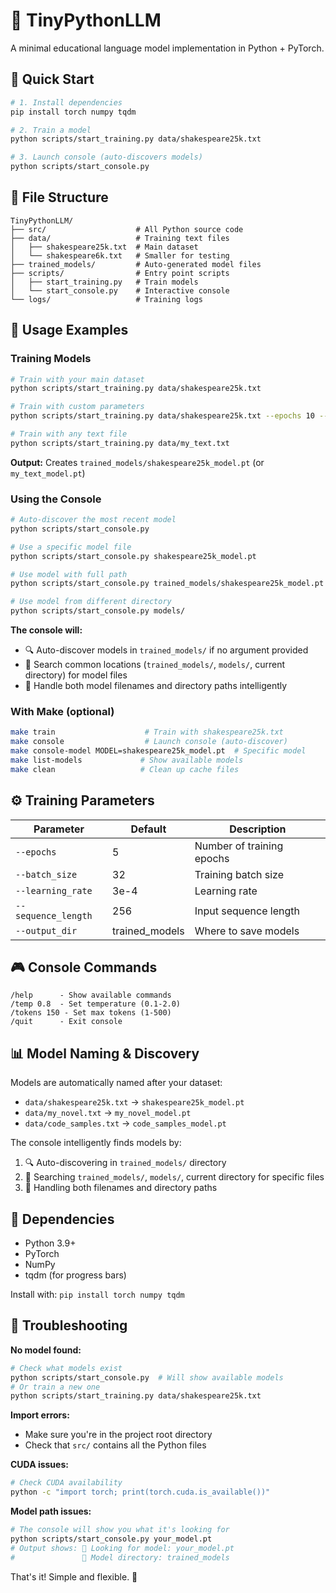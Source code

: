 # 🧠 TinyPythonLLM

A minimal educational language model implementation in Python + PyTorch.

## 🚀 Quick Start

```bash
# 1. Install dependencies
pip install torch numpy tqdm

# 2. Train a model
python scripts/start_training.py data/shakespeare25k.txt

# 3. Launch console (auto-discovers models)
python scripts/start_console.py
```

## 📁 File Structure

```
TinyPythonLLM/
├── src/                    # All Python source code
├── data/                   # Training text files
│   ├── shakespeare25k.txt  # Main dataset
│   └── shakespeare6k.txt   # Smaller for testing
├── trained_models/         # Auto-generated model files
├── scripts/                # Entry point scripts
│   ├── start_training.py   # Train models
│   └── start_console.py    # Interactive console
└── logs/                   # Training logs
```

## 🎯 Usage Examples

### Training Models

```bash
# Train with your main dataset
python scripts/start_training.py data/shakespeare25k.txt

# Train with custom parameters
python scripts/start_training.py data/shakespeare25k.txt --epochs 10 --batch_size 64

# Train with any text file
python scripts/start_training.py data/my_text.txt
```

**Output:** Creates `trained_models/shakespeare25k_model.pt` (or `my_text_model.pt`)

### Using the Console

```bash
# Auto-discover the most recent model
python scripts/start_console.py

# Use a specific model file
python scripts/start_console.py shakespeare25k_model.pt

# Use model with full path
python scripts/start_console.py trained_models/shakespeare25k_model.pt

# Use model from different directory
python scripts/start_console.py models/
```

**The console will:**
- 🔍 Auto-discover models in `trained_models/` if no argument provided
- 📁 Search common locations (`trained_models/`, `models/`, current directory) for model files
- 🎯 Handle both model filenames and directory paths intelligently

### With Make (optional)

```bash
make train                    # Train with shakespeare25k.txt
make console                  # Launch console (auto-discover)
make console-model MODEL=shakespeare25k_model.pt  # Specific model
make list-models             # Show available models
make clean                   # Clean up cache files
```

## ⚙️ Training Parameters

| Parameter | Default | Description |
|-----------|---------|-------------|
| `--epochs` | 5 | Number of training epochs |
| `--batch_size` | 32 | Training batch size |
| `--learning_rate` | 3e-4 | Learning rate |
| `--sequence_length` | 256 | Input sequence length |
| `--output_dir` | trained_models | Where to save models |

## 🎮 Console Commands

```
/help      - Show available commands
/temp 0.8  - Set temperature (0.1-2.0)
/tokens 150 - Set max tokens (1-500)
/quit      - Exit console
```

## 📊 Model Naming & Discovery

Models are automatically named after your dataset:

- `data/shakespeare25k.txt` → `shakespeare25k_model.pt`
- `data/my_novel.txt` → `my_novel_model.pt`
- `data/code_samples.txt` → `code_samples_model.pt`

The console intelligently finds models by:
1. 🔍 Auto-discovering in `trained_models/` directory
2. 📂 Searching `trained_models/`, `models/`, current directory for specific files
3. 🎯 Handling both filenames and directory paths

## 🔧 Dependencies

- Python 3.9+
- PyTorch
- NumPy
- tqdm (for progress bars)

Install with: `pip install torch numpy tqdm`

## 🐛 Troubleshooting

**No model found:**
```bash
# Check what models exist
python scripts/start_console.py  # Will show available models
# Or train a new one
python scripts/start_training.py data/shakespeare25k.txt
```

**Import errors:**
- Make sure you're in the project root directory
- Check that `src/` contains all the Python files

**CUDA issues:**
```bash
# Check CUDA availability
python -c "import torch; print(torch.cuda.is_available())"
```

**Model path issues:**
```bash
# The console will show you what it's looking for
python scripts/start_console.py your_model.pt
# Output shows: 📁 Looking for model: your_model.pt
#               📂 Model directory: trained_models
```

That's it! Simple and flexible. 🎯